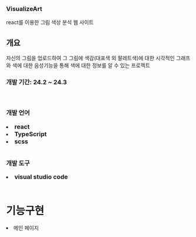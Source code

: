 ### VisualizeArt
<p>react를 이용한 그림 색상 분석 웹 사이트</p>

<h2>개요</h2>
<span>자신의 그림을 업로드하여 그 그림에 색감(대표색 외 팔레트색)에 대한 시각적인 그래프와 색에 대한 음성기능을 통해 색에 대한 정보를 알 수 있는 프로젝트</span>

<br>
<h3>개발 기간: 24.2 ~ 24.3<h3>
<br>

개발 언어
<li>react</li>
<li>TypeScript</li>
<li>scss</li>
<br>

개발 도구
<li>visual studio code</li>
<br>

<h1>기능구현</h1>
<li>메인 페이지</li>

